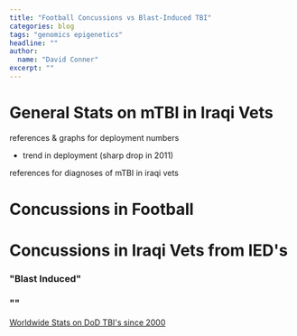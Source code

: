 ```yaml
---
title: "Football Concussions vs Blast-Induced TBI"
categories: blog
tags: "genomics epigenetics"
headline: ""
author:
  name: "David Conner"
excerpt: ""
---
```



# General Stats on mTBI in Iraqi Vets


references & graphs for deployment numbers
- trend in deployment (sharp drop in 2011)

references for diagnoses of mTBI in iraqi vets


# Concussions in Football




# Concussions in Iraqi Vets from IED's

### "Blast Induced"

###


### ""


[Worldwide Stats on DoD TBI's since 2000](http://dvbic.dcoe.mil/dod-worldwide-numbers-tbi)
